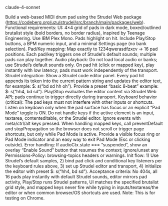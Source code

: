 claude-4-sonnet

Build a web-based MIDI drum pad using the Strudel Web package (https://codeberg.org/uzu/strudel/src/branch/main/packages/web). Functional requirements: UI: 4×4 grid of pads in dark mode, boxed/outlined brutalist style (bold borders, no border radius), inspired by Teenage Engineering. Use IBM Plex Mono. Pads highlight on hit. Include Play/Stop buttons, a BPM numeric input, and a minimal Settings page (no bank selection). Pad/Key mapping: Map exactly to 1234qwerasdfzxcv → 16 pad positions. Each pad/key triggers one of Strudel’s default sounds; multiple pads can play together. Audio playback: Do not load local audio or banks; use Strudel’s default sounds only. On pad hit (click or mapped key), play instantly with low latency; pads must work independently of the transport. Strudel integration: Show a Strudel code editor panel. Every pad hit appends its token into the current pattern string and updates the editor text, for example: $: s(“bd sd hh oh”). Provide a preset “basic 8-beat” example: $: s(“hh4, bd sd”). Play/Stop evaluates the editor content via Strudel Web API; pads continue to trigger directly during transport. Keyboard behavior (critical): The pad keys must not interfere with other inputs or shortcuts. Listen on keydown only when the pad surface has focus or an explicit “Pad Mode” toggle is ON. Do not handle keys if the active element is an input, textarea, contenteditable, or the Strudel editor. Ignore events with meta/ctrl/alt keys pressed. When handling mapped keys, call preventDefault and stopPropagation so the browser does not scroll or trigger page shortcuts, but only while Pad Mode is active. Provide a visible focus ring or Pad Mode indicator and an easy way to exit Pad Mode (Esc or clicking outside). Error handling: If audioCtx.state === “suspended”, show an overlay “Enable Sound” button that resumes the context; ignore/unset any Permissions-Policy: browsing-topics headers or warnings. Init flow: 1) Use Strudel’s default samples, 2) bind pad click and conditional key listeners per the keyboard rules above, 3) set up Strudel editor and transport, 4) initialize the editor with preset $: s(“hh4, bd sd”). Acceptance criteria: No 404s, all 16 pads play instantly with default Strudel sounds, editor mirrors pad activity, Play/Stop runs Strudel patterns, UI matches the specified brutalist grid style, and mapped keys never fire while typing in inputs/textareas/the editor or when common browser/OS shortcuts are used. Note: This is for testing on Chrome.
